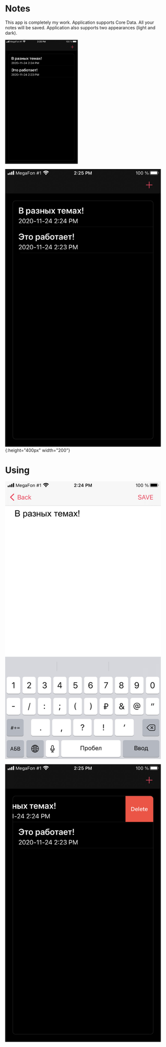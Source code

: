 # Notes

This app is completely my work. 
Application supports Core Data. All your notes will be saved.
Application also supports two appearances (light and dark). 

<img src="https://github.com/StuLolka/Notes/blob/main/forReadme/screenInterface1.jpg" width="235" height="400">


![Screenshot](forReadme/screenInterface1.jpg){:height="400px" width="200"}


# Using

![Screenshot](forReadme/screenAdd1.jpg)

![Screenshot](forReadme/screenDelete1.jpg)
